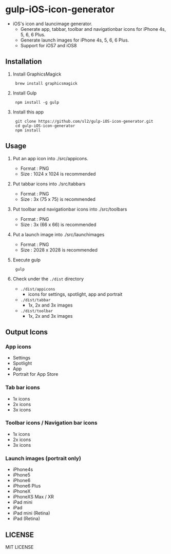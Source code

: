 gulp-iOS-icon-generator
=======================

- iOS's icon and launcimage generator. 
    - Generate app, tabbar, toolbar and navigationbar icons for iPhone 4s, 5, 6, 6 Plus.
    - Generate launch images for iPhone 4s, 5, 6, 6 Plus.
    - Support for iOS7 and iOS8

## Installation

1. Install GraphicsMagick

        brew install graphicsmagick

2. Install Gulp

        npm install -g gulp

3. Install this app

        git clone https://github.com/sl2/gulp-iOS-icon-generator.git
        cd gulp-iOS-icon-generator
        npm install

## Usage

1. Put an app icon into ./src/appicons.
 
    - Format : PNG
    - Size : 1024 x 1024 is recommended

2. Put tabbar icons into ./src/tabbars

    - Format : PNG
    - Size : 3x (75 x 75) is recommended

3. Put toolbar and navigationbar icons into ./src/toolbars
    
    - Format : PNG
    - Size : 3x (66 x 66) is recommended

4. Put a launch image into ./src/launchimages
 
    - Format : PNG
    - Size : 2028 x 2028 is recommended 

5. Execute gulp
    
        gulp

6. Check under the `./dist` directory

    - `./dist/appicons`
        - icons for settings, spotlight, app and portrait
    - `./dist/tabbar`
        - 1x, 2x and 3x images
    - `./dist/toolbar`
        - 1x, 2x and 3x images

## Output Icons

### App icons

- Settings
- Spotlight
- App
- Portrait for App Store

### Tab bar icons

- 1x icons
- 2x icons
- 3x icons

### Toolbar icons / Navigation bar icons

- 1x icons
- 2x icons
- 3x icons

### Launch images (portrait only)

- iPhone4s
- iPhone5
- iPhone6
- iPhone6 Plus
- iPhoneX
- iPhoneXS Max / XR
- iPad mini
- iPad
- iPad mini (Retina)
- iPad (Retina)


## LICENSE

MIT LICENSE


